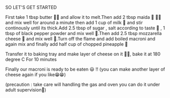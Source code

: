 SO LET'S GET STARTED

First take 1 tbsp butter 🧈🥄 and allow it to melt.Then add 2 tbsp maida 🥣 🥄🥄 and mix well for around a minute then add 1 cup of milk 🥛 and stir continously until its thick.Add 2.5 tbsp of sugar , salt according to taste 🧂 , 1 tbsp of black pepper powder and mix well 🥣.Then add 2.5 tbsp mozzarella cheese 🧀 and mix well 🥣.Turn off the flame and add boiled macroni and again mix and finally add half cup of chopped pineapple 🍍 

Transfer it to baking tray and make layer of cheese on it 🧀😁, bake it at 180 degree C For 10 minutes

Finally our macroni is ready to be eaten 😃 !! (you can make another layer of cheese again if you like😁😁)



(precaution : take care will handling the gas and oven you can do it under adult supervision🙂)